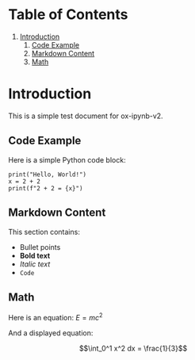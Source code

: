 
# Table of Contents

1.  [Introduction](#Introduction)
    1.  [Code Example](#Code-Example)
    2.  [Markdown Content](#Markdown-Content)
    3.  [Math](#Math)




# Introduction

This is a simple test document for ox-ipynb-v2.




## Code Example

Here is a simple Python code block:

````{code-cell} python
print("Hello, World!")
x = 2 + 2
print(f"2 + 2 = {x}")
````




## Markdown Content

This section contains:

-   Bullet points
-   **Bold text**
-   *Italic text*
-   `Code`




## Math

Here is an equation: $E = mc^2$

And a displayed equation:

$$\int_0^1 x^2 dx = \frac{1}{3}$$

